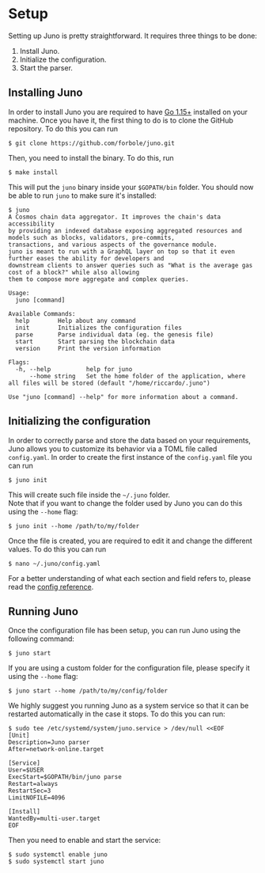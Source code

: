# Setup
Setting up Juno is pretty straightforward. It requires three things to be done:
1. Install Juno.
1. Initialize the configuration.
2. Start the parser.

## Installing Juno
In order to install Juno you are required to have [Go 1.15+](https://golang.org/dl/) installed on your machine. Once you have it, the first thing to do is to clone the GitHub repository. To do this you can run

```shell
$ git clone https://github.com/forbole/juno.git
```

Then, you need to install the binary. To do this, run

```shell
$ make install
```

This will put the `juno` binary inside your `$GOPATH/bin` folder. You should now be able to run `juno` to make sure it's installed:

```shell
$ juno
A Cosmos chain data aggregator. It improves the chain's data accessibility
by providing an indexed database exposing aggregated resources and models such as blocks, validators, pre-commits, 
transactions, and various aspects of the governance module. 
juno is meant to run with a GraphQL layer on top so that it even further eases the ability for developers and
downstream clients to answer queries such as "What is the average gas cost of a block?" while also allowing
them to compose more aggregate and complex queries.

Usage:
  juno [command]

Available Commands:
  help        Help about any command
  init        Initializes the configuration files
  parse       Parse individual data (eg. the genesis file)
  start       Start parsing the blockchain data
  version     Print the version information

Flags:
  -h, --help          help for juno
      --home string   Set the home folder of the application, where all files will be stored (default "/home/riccardo/.juno")

Use "juno [command] --help" for more information about a command.
```

## Initializing the configuration
In order to correctly parse and store the data based on your requirements, Juno allows you to customize its behavior via a TOML file called `config.yaml`. In order to create the first instance of the `config.yaml` file you can run

```shell
$ juno init
```

This will create such file inside the `~/.juno` folder.  
Note that if you want to change the folder used by Juno you can do this using the `--home` flag:

```shell
$ juno init --home /path/to/my/folder
```

Once the file is created, you are required to edit it and change the different values. To do this you can run

```shell
$ nano ~/.juno/config.yaml
```

For a better understanding of what each section and field refers to, please read the [config reference](config.md).

## Running Juno
Once the configuration file has been setup, you can run Juno using the following command:

```shell
$ juno start
```

If you are using a custom folder for the configuration file, please specify it using the `--home` flag:


```shell
$ juno start --home /path/to/my/config/folder
```

We highly suggest you running Juno as a system service so that it can be restarted automatically in the case it stops. To do this you can run:

```shell
$ sudo tee /etc/systemd/system/juno.service > /dev/null <<EOF
[Unit]
Description=Juno parser
After=network-online.target

[Service]
User=$USER
ExecStart=$GOPATH/bin/juno parse
Restart=always
RestartSec=3
LimitNOFILE=4096

[Install]
WantedBy=multi-user.target
EOF
```

Then you need to enable and start the service:

```shell
$ sudo systemctl enable juno
$ sudo systemctl start juno
```